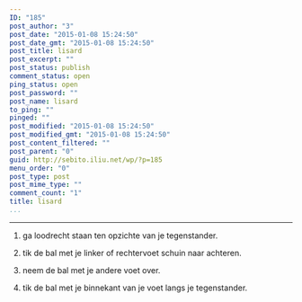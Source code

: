 ```yaml
---
ID: "185"
post_author: "3"
post_date: "2015-01-08 15:24:50"
post_date_gmt: "2015-01-08 15:24:50"
post_title: lisard
post_excerpt: ""
post_status: publish
comment_status: open
ping_status: open
post_password: ""
post_name: lisard
to_ping: ""
pinged: ""
post_modified: "2015-01-08 15:24:50"
post_modified_gmt: "2015-01-08 15:24:50"
post_content_filtered: ""
post_parent: "0"
guid: http://sebito.iliu.net/wp/?p=185
menu_order: "0"
post_type: post
post_mime_type: ""
comment_count: "1"
title: lisard
...
```

---

1.  ga loodrecht staan ten opzichte van je tegenstander.

2.  tik de bal met je linker of rechtervoet schuin naar achteren.

3.  neem de bal met je andere voet over.

4.  tik de bal met je binnekant van je voet langs je tegenstander.
